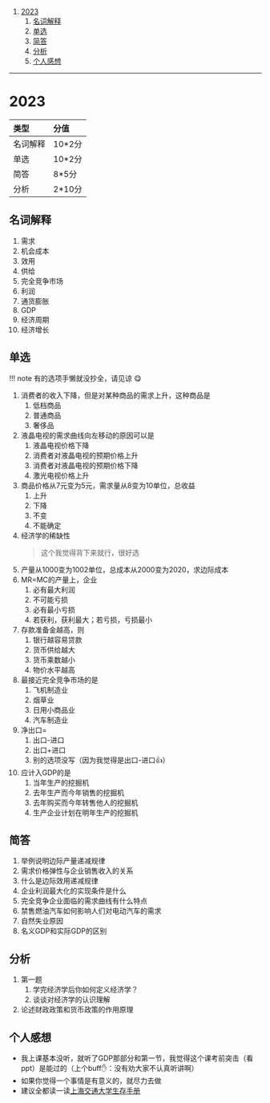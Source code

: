 <!-- @import "[TOC]" {cmd="toc" depthFrom=1 depthTo=6 orderedList=false} -->

<!-- code_chunk_output -->

1. [2023](#2023)
   1. [名词解释](#名词解释)
   2. [单选](#单选)
   3. [简答](#简答)
   4. [分析](#分析)
   5. [个人感想](#个人感想)

<!-- /code_chunk_output -->
-----
# 2023
|类型|分值|
|:--|:--|
名词解释|10*2分
单选|10*2分
简答|8*5分
分析|2*10分

## 名词解释
1. 需求
2. 机会成本
3. 效用
4. 供给
5. 完全竞争市场
6. 利润
7. 通货膨胀
8. GDP
9. 经济周期
10. 经济增长

## 单选

!!! note
    有的选项手懒就没抄全，请见谅 :yum:

1. 消费者的收入下降，但是对某种商品的需求上升，这种商品是
   1. 低档商品
   2. 普通商品
   3. 奢侈品
2. 液晶电视的需求曲线向左移动的原因可以是
   1. 液晶电视价格下降
   2. 消费者对液晶电视的预期价格上升
   3. 消费者对液晶电视的预期价格下降
   4. 激光电视价格上升
3. 商品价格从7元变为5元，需求量从8变为10单位，总收益
   1. 上升
   2. 下降
   3. 不变
   4. 不能确定
4. 经济学的稀缺性
   > 这个我觉得背下来就行，很好选
5. 产量从1000变为1002单位，总成本从2000变为2020，求边际成本
6. MR=MC的产量上，企业
   1. 必有最大利润
   2. 不可能亏损
   3. 必有最小亏损
   4. 若获利，获利最大；若亏损，亏损最小
7. 存款准备金越高，则
   1. 银行越容易贷款
   2. 货币供给越大
   3. 货币乘数越小
   4. 物价水平越高
8. 最接近完全竞争市场的是
   1. 飞机制造业
   2. 烟草业
   3. 日用小商品业
   4. 汽车制造业
9. 净出口=
   1.  出口-进口
   2.  出口+进口
   3.  别的选项没写（因为我觉得是出口-进口:+1:）
10. 应计入GDP的是
    1.  当年生产的挖掘机
    2.  去年生产而今年销售的挖掘机
    3.  去年购买而今年转售他人的挖掘机
    4.  生产企业计划在明年生产的挖掘机

## 简答
1. 举例说明边际产量递减规律
2. 需求价格弹性与企业销售收入的关系
3. 什么是边际效用递减规律
4. 企业利润最大化的实现条件是什么
5. 完全竞争企业面临的需求曲线有什么特点
6. 禁售燃油汽车如何影响人们对电动汽车的需求
7. 自然失业原因
8. 名义GDP和实际GDP的区别

## 分析
1. 第一题
   1. 学完经济学后你如何定义经济学？
   2. 谈谈对经济学的认识理解
2. 论述财政政策和货币政策的作用原理
## 个人感想
- 我上课基本没听，就听了GDP那部分和第一节，我觉得这个课考前突击（看ppt）是能过的（上个buff:hand:：没有劝大家不认真听讲啊）
- 如果你觉得一个事情是有意义的，就尽力去做
- 建议全都读一读[上海交通大学生存手册](https://survivesjtu.gitbook.io/survivesjtumanual/sheng-cun-ji-qiao/tu-ji-bei-kao)